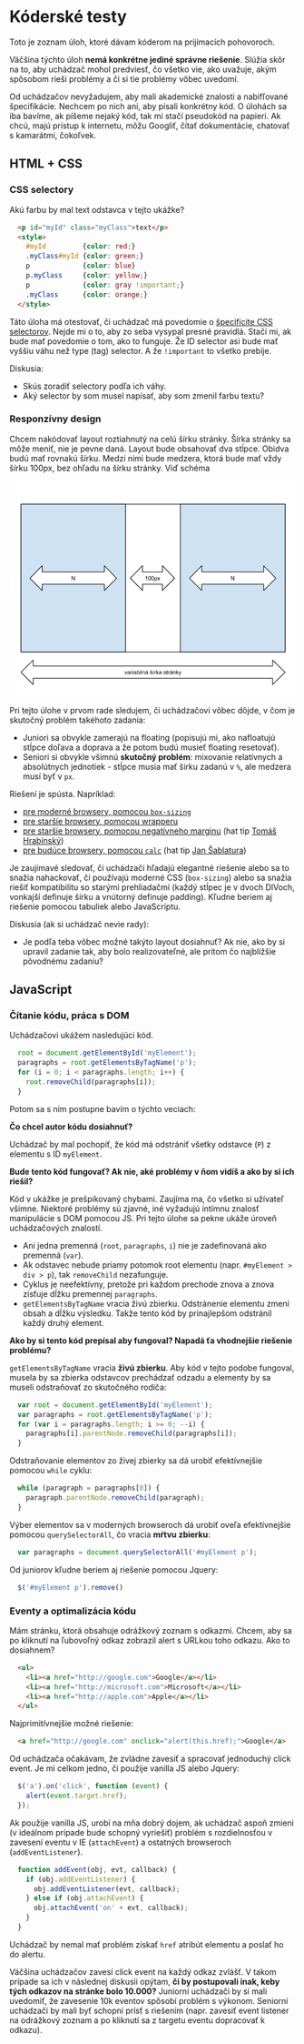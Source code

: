 # Kóderské testy

Toto je zoznam úloh, ktoré dávam kóderom na prijímacích pohovoroch.

Väčšina týchto úloh **nemá konkrétne jediné správne riešenie**. Slúžia skôr na to, aby uchádzač mohol predviesť, čo všetko vie, ako uvažuje, akým spôsobom rieši problémy a či si tie problémy vôbec uvedomí.

Od uchádzačov nevyžadujem, aby mali akademické znalosti a nabifľované špecifikácie. Nechcem po nich ani, aby písali konkrétny kód. O úlohách sa iba bavíme, ak píšeme nejaký kód, tak mi stačí pseudokód na papieri. Ak chcú, majú prístup k internetu, môžu Googliť, čítať dokumentácie, chatovať s kamarátmi, čokoľvek.

## HTML + CSS

### CSS selectory

Akú farbu by mal text odstavca v tejto ukážke?

```html
  <p id="myId" class="myClass">text</p>
  <style>
    #myId         {color: red;}
    .myClass#myId {color: green;}
    p             {color: blue}
    p.myClass     {color: yellow;}
    p             {color: gray !important;}
    .myClass      {color: orange;}
  </style>
```

Táto úloha má otestovať, či uchádzač má povedomie o [špecificite CSS selectorov](https://developer.mozilla.org/en-US/docs/Web/CSS/Specificity). Nejde mi o to, aby zo seba vysypal presné pravidlá. Stačí mi, ak bude mať povedomie o tom, ako to funguje. Že ID selector asi bude mať vyššiu váhu než type (tag) selector. A že `!important` to všetko prebije.

Diskusia:

* Skús zoradiť selectory podľa ich váhy.
* Aký selector by som musel napísať, aby som zmenil farbu textu?

### Responzívny design

Chcem nakódovať layout roztiahnutý na celú šírku stránky. Šírka stránky sa môže meniť, nie je pevne daná. Layout bude obsahovať dva stĺpce. Obidva budú mať rovnakú šírku. Medzi nimi bude medzera, ktorá bude mať vždy šírku 100px, bez ohľadu na šírku stránky. Viď schéma

![](responsive.png)

Pri tejto úlohe v prvom rade sledujem, či uchádzačovi vôbec dôjde, v čom je skutočný problém takéhoto zadania:

* Juniori sa obvykle zamerajú na floating (popisujú mi, ako nafloatujú stĺpce doľava a doprava a že potom budú musieť floating resetovať).
* Seniori si obvykle všimnú **skutočný problém**: mixovanie relatívnych a absolútnych jednotiek - stĺpce musia mať širku zadanú v `%`, ale medzera musí byť v `px`.

Riešení je spústa. Napríklad:

* [pre moderné browsery, pomocou `box-sizing`](http://jsfiddle.net/fczbkk/VByJ2/2/)
* [pre staršie browsery, pomocou wrapperu](http://jsfiddle.net/fczbkk/p4mxL/)
* [pre staršie browsery, pomocou negatívneho marginu](http://jsfiddle.net/fczbkk/N4tda/) (hat tip [Tomáš Hrabinský](https://www.linkedin.com/in/tomashrabinsky))
* [pre budúce browsery, pomocou `calc`](http://jsfiddle.net/N4tda/1/) (hat tip [Jan Šablatura](https://www.facebook.com/jan.sablatura))

Je zaujímavé sledovať, či uchádzači hľadajú elegantné riešenie alebo sa to snažia nahackovať, či používajú moderné CSS (`box-sizing`) alebo sa snažia riešiť kompatibilitu so starými prehliadačmi (každý stĺpec je v dvoch DIVoch, vonkajší definuje šírku a vnútorný definuje padding). Kľudne beriem aj riešenie pomocou tabuliek alebo JavaScriptu.

Diskusia (ak si uchádzač nevie rady):

* Je podľa teba vôbec možné takýto layout dosiahnuť? Ak nie, ako by si upravil zadanie tak, aby bolo realizovateľné, ale pritom čo najbližšie pôvodnému zadaniu?

## JavaScript

### Čítanie kódu, práca s DOM

Uchádzačovi ukážem nasledujúci kód.

```javascript
  root = document.getElementById('myElement');
  paragraphs = root.getElementsByTagName('p');
  for (i = 0; i < paragraphs.length; i++) {
    root.removeChild(paragraphs[i]);
  }
```

Potom sa s ním postupne bavím o týchto veciach:

**Čo chcel autor kódu dosiahnuť?**

Uchádzač by mal pochopiť, že kód má odstrániť všetky odstavce (`P`) z elementu s ID `myElement`.

**Bude tento kód fungovať? Ak nie, aké problémy v ňom vidíš a ako by si ich riešil?**

Kód v ukážke je prešpikovaný chybami. Zaujíma ma, čo všetko si užívateľ všimne. Niektoré problémy sú zjavné, iné vyžadujú intímnu znalosť manipulácie s DOM pomocou JS. Pri tejto úlohe sa pekne ukáže úroveň uchádzačových znalostí.

* Ani jedna premenná (`root`, `paragraphs`, `i`) nie je zadefinovaná ako premenná (`var`).
* Ak odstavec nebude priamy potomok root elementu (napr. `#myElement > div > p`), tak `removeChild` nezafunguje.
* Cyklus je neefektívny, pretože pri každom prechode znova a znova zisťuje dĺžku premennej `paragraphs`.
* `getElementsByTagName` vracia živú zbierku. Odstránenie elementu zmení obsah a dĺžku výsledku. Takže tento kód by prinajlepšom odstránil každý druhý element.

**Ako by si tento kód prepísal aby fungoval? Napadá ťa vhodnejšie riešenie problému?**

`getElementsByTagName` vracia **živú zbierku**. Aby kód v tejto podobe fungoval, musela by sa zbierka odstavcov prechádzať odzadu a elementy by sa museli odstraňovať zo skutočného rodiča:

```javascript
  var root = document.getElementById('myElement');
  var paragraphs = root.getElementsByTagName('p');
  for (var i = paragraphs.length; i >= 0; --i) {
    paragraphs[i].parentNode.removeChild(paragraphs[i]);
  }
```

Odstraňovanie elementov zo živej zbierky sa dá urobiť efektívnejšie pomocou `while` cyklu:

```javascript
  while (paragraph = paragraphs[0]) {
    paragraph.parentNode.removeChild(paragraph);
  }
```

Výber elementov sa v moderných browseroch dá urobiť oveľa efektívnejšie pomocou `querySelectorAll`, čo vracia **mŕtvu zbierku**:

```javascript
  var paragraphs = document.querySelectorAll('#myElement p');
```

Od juniorov kľudne beriem aj riešenie pomocou Jquery:

```javascript
  $('#myElement p').remove()
```

### Eventy a optimalizácia kódu

Mám stránku, ktorá obsahuje odrážkový zoznam s odkazmi. Chcem, aby sa po kliknutí na ľubovoľný odkaz zobrazil alert s URLkou toho odkazu. Ako to dosiahnem?

```html
  <ul>
    <li><a href="http://google.com">Google</a></li>
    <li><a href="http://microsoft.com">Microsoft</a></li>
    <li><a href="http://apple.com">Apple</a></li>
  </ul>
```

Najprimitívnejšie možné riešenie:

```html
  <a href="http://google.com" onclick="alert(this.href);">Google</a>
```

Od uchádzača očakávam, že zvládne zavesiť a spracovať jednoduchý click event. Je mi celkom jedno, či použije vanilla JS alebo Jquery:

```javascript
  $('a').on('click', function (event) {
    alert(event.target.href);
  });
```

Ak použije vanilla JS, urobí na mňa dobrý dojem, ak uchádzač aspoň zmieni (v ideálnom prípade bude schopný vyriešiť) problém s rozdielnosťou v zavesení eventu v IE (`attachEvent`) a ostatných browseroch (`addEventListener`).

```javascript
  function addEvent(obj, evt, callback) {
    if (obj.addEventListener) {
      obj.addEventListener(evt, callback);
    } else if (obj.attachEvent) {
      obj.attachEvent('on' + evt, callback);
    }
  }
```

Uchádzač by nemal mať problém získať `href` atribút elementu a poslať ho do alertu.

Väčšina uchádzačov zavesí click event na každý odkaz zvlášť. V takom prípade sa ich v následnej diskusii opýtam, **či by postupovali inak, keby tých odkazov na stránke bolo 10.000?** Juniorní uchádzači by si mali uvedomiť, že zavesenie 10k eventov spôsobí problém s výkonom. Seniorní uchádzači by mali byť schopní prísť s riešením (napr. zavesiť event listener na odrážkový zoznam a po kliknutí sa z targetu eventu dopracovať k odkazu).
